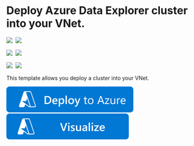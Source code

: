 # Deploy Azure Data Explorer cluster into your VNet.

<IMG SRC="https://azurequickstartsservice.blob.core.windows.net/badges/101-kusto-vnet/PublicLastTestDate.svg" />&nbsp;
<IMG SRC="https://azurequickstartsservice.blob.core.windows.net/badges/101-kusto-vnet/PublicDeployment.svg" />&nbsp;

<IMG SRC="https://azurequickstartsservice.blob.core.windows.net/badges/101-kusto-vnet/FairfaxLastTestDate.svg" />&nbsp;
<IMG SRC="https://azurequickstartsservice.blob.core.windows.net/badges/101-kusto-vnet/FairfaxDeployment.svg" />&nbsp;

<IMG SRC="https://azurequickstartsservice.blob.core.windows.net/badges/101-kusto-vnet/BestPracticeResult.svg" />&nbsp;
<IMG SRC="https://azurequickstartsservice.blob.core.windows.net/badges/101-kusto-vnet/CredScanResult.svg" />&nbsp;

This template allows you deploy a cluster into your VNet.

<a href="https://portal.azure.com/#create/Microsoft.Template/uri/https%3A%2F%2Fraw.githubusercontent.com%2FAzure%2Fazure-quickstart-templates%2Fmaster%2F101-kusto-vnet%2Fazuredeploy.json" target="_blank">
<img src="https://raw.githubusercontent.com/Azure/azure-quickstart-templates/master/1-CONTRIBUTION-GUIDE/images/deploytoazure.svg"/>
</a>
<a href="http://armviz.io/#/?load=https%3A%2F%2Fraw.githubusercontent.com%2FAzure%2Fazure-quickstart-templates%2Fmaster%2F101-kusto-vnet%2Fazuredeploy.json" target="_blank">
<img src="https://raw.githubusercontent.com/Azure/azure-quickstart-templates/master/1-CONTRIBUTION-GUIDE/images/visualizebutton.svg"/>
</a>
